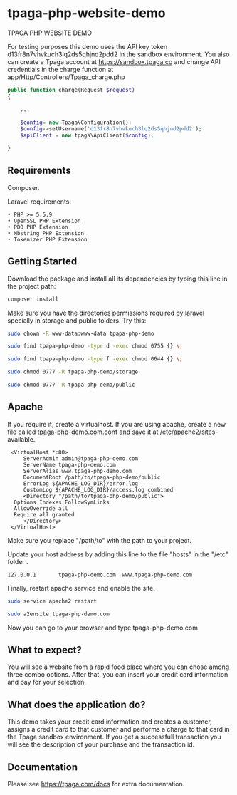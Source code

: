 # tpaga-php-website-demo
TPAGA PHP WEBSITE DEMO

For testing purposes this demo uses the API key token d13fr8n7vhvkuch3lq2ds5qhjnd2pdd2 in the sandbox environment. You also can create a Tpaga account at https://sandbox.tpaga.co
and change API credentials in the charge function at app/Http/Controllers/Tpaga_charge.php

```php
public function charge(Request $request)
{

	...

	$config= new Tpaga\Configuration();
	$config->setUsername('d13fr8n7vhvkuch3lq2ds5qhjnd2pdd2');
	$apiClient = new tpaga\ApiClient($config);

}
```
## Requirements

Composer.

Laravel requirements: 

	• PHP >= 5.5.9
	• OpenSSL PHP Extension
	• PDO PHP Extension
	• Mbstring PHP Extension
	• Tokenizer PHP Extension

## Getting Started

Download the package and install all its dependencies by typing this line in the project path:

```bash
composer install
```
Make sure you have the directories permissions required by [laravel](http://laravel.com/docs/5.1#basic-configuration) specially in storage and public folders. Try this:

```bash
sudo chown -R www-data:www-data tpapa-php-demo 

sudo find tpapa-php-demo -type d -exec chmod 0755 {} \;

sudo find tpapa-php-demo -type f -exec chmod 0644 {} \;

sudo chmod 0777 -R tpapa-php-demo/storage

sudo chmod 0777 -R tpapa-php-demo/public

```
## Apache

If you require it, create a virtualhost. If you are using apache, create a new file called tpaga-php-demo.com.conf and save it at /etc/apache2/sites-available.

```subl
 <VirtualHost *:80>
     ServerAdmin admin@tpaga-php-demo.com
     ServerName tpaga-php-demo.com
     ServerAlias www.tpaga-php-demo.com
     DocumentRoot /path/to/tpaga-php-demo/public
     ErrorLog ${APACHE_LOG_DIR}/error.log
     CustomLog ${APACHE_LOG_DIR}/access.log combined
     <Directory "/path/to/tpaga-php-demo/public">
  Options Indexes FollowSymLinks
  AllowOverride all
  Require all granted
     </Directory>
 </VirtualHost>
```
Make sure you replace "/path/to" with the path to your project.

Update your host address by adding this line to the file "hosts" in the "/etc" folder .

```
127.0.0.1       tpaga-php-demo.com  www.tpaga-php-demo.com
```

Finally, restart apache service and enable the site.

```bash
sudo service apache2 restart

sudo a2ensite tpaga-php-demo.com
```
Now you can go to your browser and type tpaga-php-demo.com

## What to expect?

You will see a website from a rapid food place where you can chose among three combo options. After that, you can insert your credit card information and pay for your selection.

## What does the application do?

This demo takes your credit card information and creates a customer, assigns a credit card to that customer and performs a charge to that card in the Tpaga sandbox environment. If you get a successfull transaction you will see the description of your purchase and the transaction id.

## Documentation

Please see https://tpaga.com/docs for extra documentation.
